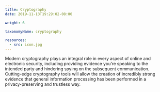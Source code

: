 ```yaml
---
title: Cryptography
date: 2019-11-13T19:29:02-08:00

weight: 6

taxonomyName: cryptography

resources:
  - src: icon.jpg
---
```

Modern cryptography plays an integral role in every aspect of online and electronic security, including providing evidence you're speaking to the intended party and hindering spying on the subsequent communication.  Cutting-edge cryptography tools will allow the creation of incredibly strong evidence that general information processing has been performed in a privacy-preserving and trustless way.
